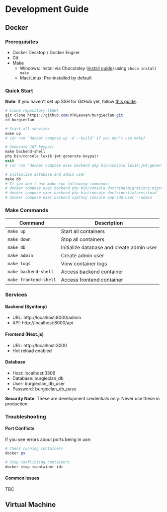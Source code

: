 # Development Guide

## Docker

### Prerequisites

- Docker Desktop / Docker Engine
- Git
- Make 
  - Windows: Install via Chocolatey ([install guide](https://chocolatey.org/install)) using `choco install make`
  - Mac/Linux: Pre-installed by default

### Quick Start

**Note**: If you haven't set up SSH for GitHub yet, follow [this guide](https://docs.github.com/en/authentication/connecting-to-github-with-ssh/generating-a-new-ssh-key-and-adding-it-to-the-ssh-agent).

```powershell
# Clone repository (SSH)
git clone https://github.com/VTKLeuven/burgieclan.git
cd burgieclan

# Start all services
make up                 
# (or run "docker compose up -d --build" if you don't use make)

# Generate JWT keypair
make backend-shell
php bin/console lexik:jwt:generate-keypair
exit
# (or run "docker compose exec backend php bin/console lexik:jwt:generate-keypair" instead if you don't use make)

# Initialize database and admin user
make db
# If you don't use make run following commands:
# docker compose exec backend php bin/console doctrine:migrations:migrate --no-interaction
# docker compose exec backend php bin/console doctrine:fixtures:load --no-interaction
# docker compose exec backend symfony console app:add-user --admin
```

### Make Commands

| Command | Description |
|---------|-------------|
| `make up` | Start all containers |
| `make down` | Stop all containers |
| `make db` | Initialize database and create admin user |
| `make admin` | Create admin user |
| `make logs` | View container logs |
| `make backend-shell` | Access backend container |
| `make frontend-shell` | Access frontend container |

### Services

#### Backend (Symfony)
- URL: http://localhost:8000/admin
- API: http://localhost:8000/api

#### Frontend (Next.js)
- URL: http://localhost:3000
- Hot reload enabled

#### Database
- Host: localhost:3306
- Database: burgieclan_db
- User: burgieclan_db_user
- Password: burgieclan_db_pass

**Security Note**: These are development credentials only. Never use these in production.

### Troubleshooting

#### Port Conflicts
If you see errors about ports being in use:
```powershell
# Check running containers
docker ps

# Stop conflicting containers
docker stop <container-id>
```

#### Common Issues
TBC

## Virtual Machine

